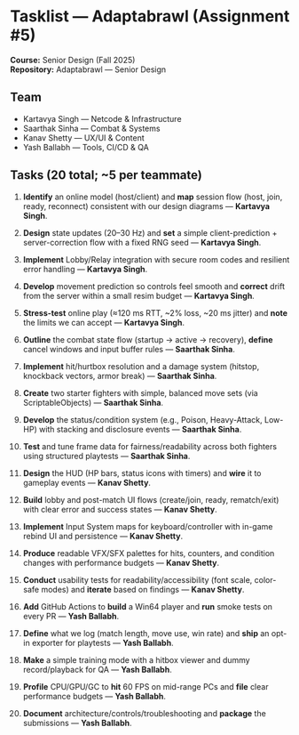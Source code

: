 # Tasklist — Adaptabrawl (Assignment #5)

**Course:** Senior Design (Fall 2025)  
**Repository:** Adaptabrawl — Senior Design  

## Team
- Kartavya Singh — Netcode & Infrastructure
- Saarthak Sinha — Combat & Systems
- Kanav Shetty — UX/UI & Content
- Yash Ballabh — Tools, CI/CD & QA

## Tasks (20 total; ~5 per teammate)

1. **Identify** an online model (host/client) and **map** session flow (host, join, ready, reconnect) consistent with our design diagrams — **Kartavya Singh**.
2. **Design** state updates (20–30 Hz) and **set** a simple client-prediction + server-correction flow with a fixed RNG seed — **Kartavya Singh**.
3. **Implement** Lobby/Relay integration with secure room codes and resilient error handling — **Kartavya Singh**.
4. **Develop** movement prediction so controls feel smooth and **correct** drift from the server within a small resim budget — **Kartavya Singh**.
5. **Stress-test** online play (≈120 ms RTT, ~2% loss, ~20 ms jitter) and **note** the limits we can accept — **Kartavya Singh**.

6. **Outline** the combat state flow (startup → active → recovery), **define** cancel windows and input buffer rules — **Saarthak Sinha**.
7. **Implement** hit/hurtbox resolution and a damage system (hitstop, knockback vectors, armor break) — **Saarthak Sinha**.
8. **Create** two starter fighters with simple, balanced move sets (via ScriptableObjects) — **Saarthak Sinha**.
9. **Develop** the status/condition system (e.g., Poison, Heavy-Attack, Low-HP) with stacking and disclosure events — **Saarthak Sinha**.
10. **Test** and tune frame data for fairness/readability across both fighters using structured playtests — **Saarthak Sinha**.

11. **Design** the HUD (HP bars, status icons with timers) and **wire** it to gameplay events — **Kanav Shetty**.
12. **Build** lobby and post-match UI flows (create/join, ready, rematch/exit) with clear error and success states — **Kanav Shetty**.
13. **Implement** Input System maps for keyboard/controller with in-game rebind UI and persistence — **Kanav Shetty**.
14. **Produce** readable VFX/SFX palettes for hits, counters, and condition changes with performance budgets — **Kanav Shetty**.
15. **Conduct** usability tests for readability/accessibility (font scale, color-safe modes) and **iterate** based on findings — **Kanav Shetty**.

16. **Add** GitHub Actions to **build** a Win64 player and **run** smoke tests on every PR — **Yash Ballabh**.
17. **Define** what we log (match length, move use, win rate) and **ship** an opt-in exporter for playtests — **Yash Ballabh**.  
18. **Make** a simple training mode with a hitbox viewer and dummy record/playback for QA — **Yash Ballabh**.
19. **Profile** CPU/GPU/GC to **hit** 60 FPS on mid-range PCs and **file** clear performance budgets — **Yash Ballabh**.
20. **Document** architecture/controls/troubleshooting and **package** the submissions — **Yash Ballabh**.